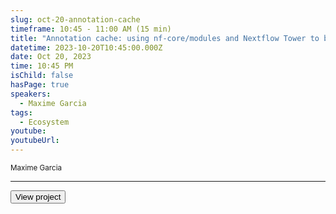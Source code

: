```yaml
---
slug: oct-20-annotation-cache
timeframe: 10:45 - 11:00 AM (15 min)
title: "Annotation cache: using nf-core/modules and Nextflow Tower to build an AWS open data resource"
datetime: 2023-10-20T10:45:00.000Z
date: Oct 20, 2023
time: 10:45 PM
isChild: false
hasPage: true
speakers:
  - Maxime Garcia
tags:
  - Ecosystem
youtube: 
youtubeUrl: 
---
```

<div className="mb-4">
  <small className="typo-small">
    Maxime Garcia
  </small>
</div>

<hr className="border-t border-gray-50 mb-4 opacity-20" />

<div>
  <Button to="https://github.com/annotation-cache" variant="secondary" size="md" arrow>
    View project
  </Button>
</div>
